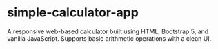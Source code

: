 # simple-calculator-app
A responsive web-based calculator built using HTML, Bootstrap 5, and vanilla JavaScript. Supports basic arithmetic operations with a clean UI.
